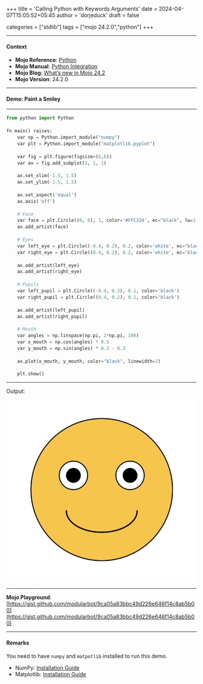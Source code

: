 +++
title = 'Calling Python with Keywords Arguments'
date = 2024-04-07T15:05:52+05:45
author = 'dorjeduck'
draft = false

categories = ["stdlib"]
tags = ["mojo 24.2.0","python"]
+++


---

#### Context

- **Mojo Reference**: [Python](https://docs.modular.com/mojo/stdlib/python/)
- **Mojo Manual**: [Python Integration](https://docs.modular.com/mojo/manual/python/)
- **Mojo Blog**: [What’s new in Mojo 24.2](https://www.modular.com/blog/whats-new-in-mojo-24-2-mojo-nightly-enhanced-python-interop-oss-stdlib-and-more)
- **Mojo Version**: 24.2.0

---

#### Demo: Paint a Smiley

---
  
```python
from python import Python

fn main() raises:
    var np = Python.import_module("numpy")
    var plt = Python.import_module("matplotlib.pyplot")
 
    var fig = plt.figure(figsize=(6,6))
    var ax = fig.add_subplot(1, 1, 1)

    ax.set_xlim(-1.5, 1.5)
    ax.set_ylim(-1.5, 1.5)

    ax.set_aspect('equal')
    ax.axis('off')

    # Face
    var face = plt.Circle((0, 0), 1, color='#FFC324', ec="black", lw=1.5)
    ax.add_artist(face)

    # Eyes
    var left_eye = plt.Circle((-0.4, 0.2), 0.2, color='white', ec="black", lw=1.5)
    var right_eye = plt.Circle((0.4, 0.2), 0.2, color='white', ec="black", lw=1.5)

    ax.add_artist(left_eye)
    ax.add_artist(right_eye)

    # Pupils
    var left_pupil = plt.Circle((-0.4, 0.2), 0.1, color='black')    
    var right_pupil = plt.Circle((0.4, 0.2), 0.1, color='black')
    
    ax.add_artist(left_pupil)
    ax.add_artist(right_pupil)

    # Mouth
    var angles = np.linspace(np.pi, 2*np.pi, 100)
    var x_mouth = np.cos(angles) * 0.5
    var y_mouth = np.sin(angles) * 0.3 - 0.3
    
    ax.plot(x_mouth, y_mouth, color="black", linewidth=2)

    plt.show()
```

---

Output:

![keep smiling](keep-smiling.png)

---

**Mojo Playground**: [https://gist.github.com/modularbot/9ca05a83bbc49d226e646f14c8ab5b00](https://gist.github.com/modularbot/9ca05a83bbc49d226e646f14c8ab5b00)

---

#### Remarks

You need to have `numpy` and `matpotlib` installed to run this demo.

- NumPy: [Installation Guide](https://numpy.org/install/)
- Matplotlib: [Installation Guide](https://matplotlib.org/stable/users/installing.html)
